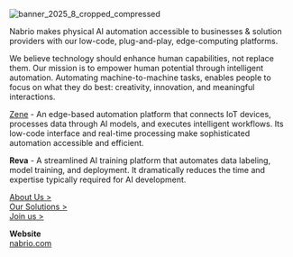 ![banner_2025_8_cropped_compressed](https://github.com/user-attachments/assets/3ab10dab-614e-4dd2-935a-92b82fc34b89)


Nabrio makes physical AI automation accessible to businesses & solution providers with our low-code, plug-and-play, edge-computing platforms.

We believe technology should enhance human capabilities, not replace them. Our mission is to empower human potential through intelligent automation. Automating machine-to-machine tasks, enables people to focus on what they do best: creativity, innovation, and meaningful interactions.

[Zene](https://nabrio.com/zene) - An edge-based automation platform that connects IoT devices, processes data through AI models, and executes intelligent workflows. Its low-code interface and real-time processing make sophisticated automation accessible and efficient.

**Reva** - A streamlined AI training platform that automates data labeling, model training, and deployment. It dramatically reduces the time and expertise typically required for AI development.


[About Us >](https://www.nabrio.com/about-us)  
[Our Solutions >](https://www.nabrio.com/#solutions)  
[Join us >](https://nabrio.com/careers)

**Website**  
[nabrio.com](https://www.nabrio.com)  
